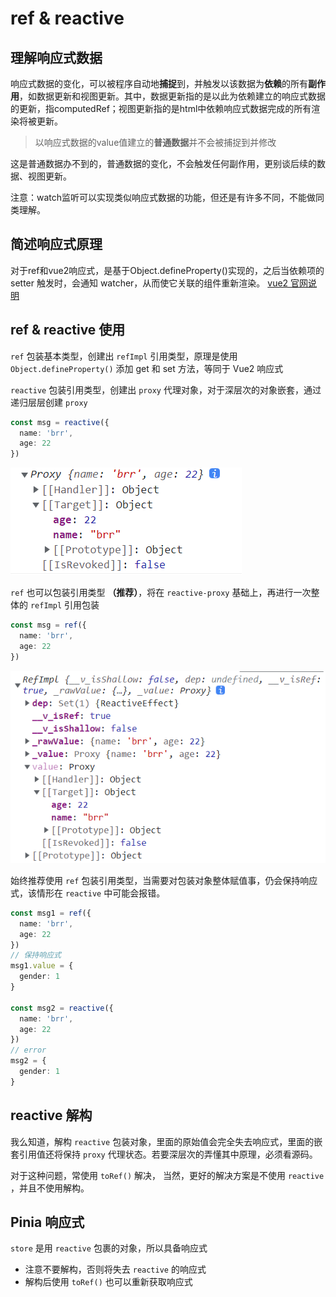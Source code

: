 # ref & reactive
## 理解响应式数据
响应式数据的变化，可以被程序自动地**捕捉**到，并触发以该数据为**依赖**的所有**副作用**，如数据更新和视图更新。其中，数据更新指的是以此为依赖建立的响应式数据的更新，指computedRef；视图更新指的是html中依赖响应式数据完成的所有渲染将被更新。

> 以响应式数据的value值建立的**普通数据**并不会被捕捉到并修改


这是普通数据办不到的，普通数据的变化，不会触发任何副作用，更别谈后续的数据、视图更新。

注意：watch监听可以实现类似响应式数据的功能，但还是有许多不同，不能做同类理解。

## 简述响应式原理
对于ref和vue2响应式，是基于Object.defineProperty()实现的，之后当依赖项的 setter 触发时，会通知 watcher，从而使它关联的组件重新渲染。
[vue2 官网说明](https://v2.cn.vuejs.org/v2/guide/reactivity.html)

## ref & reactive 使用
`ref` 包装基本类型，创建出 `refImpl` 引用类型，原理是使用 `Object.defineProperty()` 添加 get 和 set 方法，等同于 Vue2 响应式

`reactive` 包装引用类型，创建出 `proxy` 代理对象，对于深层次的对象嵌套，通过递归层层创建 `proxy`
```ts
const msg = reactive({
  name: 'brr',
  age: 22
})
```
![alt](../asset/reactive-proxy.png)

`ref` 也可以包装引用类型 **（推荐）**，将在 `reactive-proxy` 基础上，再进行一次整体的 `refImpl` 引用包装
```ts
const msg = ref({
  name: 'brr',
  age: 22
})
```
![alt](../asset/ref-proxy.png)

始终推荐使用 `ref` 包装引用类型，当需要对包装对象整体赋值事，仍会保持响应式，该情形在 `reactive` 中可能会报错。
```ts
const msg1 = ref({
  name: 'brr',
  age: 22
})
// 保持响应式
msg1.value = {
  gender: 1
}
  
const msg2 = reactive({
  name: 'brr',
  age: 22
})
// error
msg2 = {
  gender: 1
}
```

## reactive 解构
我么知道，解构 `reactive` 包装对象，里面的原始值会完全失去响应式，里面的嵌套引用值还将保持 `proxy` 代理状态。若要深层次的弄懂其中原理，必须看源码。

对于这种问题，常使用 `toRef()` 解决， 当然，更好的解决方案是不使用 `reactive` ，并且不使用解构。


## Pinia 响应式
`store` 是用 `reactive` 包裹的对象，所以具备响应式
- 注意不要解构，否则将失去 `reactive` 的响应式
- 解构后使用 `toRef()` 也可以重新获取响应式
